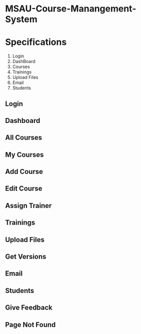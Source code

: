 # MSAU-Course-Manangement-System

# Specifications

1. Login
2. DashBoard
3. Courses
4. Trainings
5. Upload Files
6. Email
7. Students

## Login

## Dashboard

## All Courses

## My Courses

## Add Course

## Edit Course

## Assign Trainer

## Trainings

## Upload Files

## Get Versions

## Email

## Students

## Give Feedback

## Page Not Found
